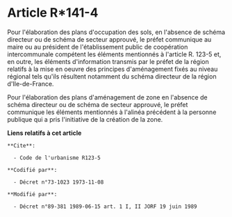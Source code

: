 # Article R*141-4

Pour l'élaboration des plans d'occupation des sols, en l'absence de schéma directeur ou de schéma de secteur approuvé, le
préfet communique au maire ou au président de l'établissement public de coopération intercommunale compétent les éléments
mentionnés à l'article R. 123-5 et, en outre, les éléments d'information transmis par le préfet de la région relatifs à la
mise en oeuvre des principes d'aménagement fixés au niveau régional tels qu'ils résultent notamment du schéma directeur de la
région d'Ile-de-France.

Pour l'élaboration des plans d'aménagement de zone en l'absence de schéma directeur ou de schéma de secteur approuvé, le
préfet communique les éléments mentionnés à l'alinéa précédent à la personne publique qui a pris l'initiative de la création
de la zone.

**Liens relatifs à cet article**

	**Cite**:

	  - Code de l'urbanisme R123-5

	**Codifié par**:

	  - Décret n°73-1023 1973-11-08

	**Modifié par**:

	  - Décret n°89-381 1989-06-15 art. 1 I, II JORF 19 juin 1989
